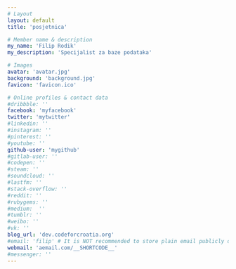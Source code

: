 ```yaml
---
# Layout
layout: default
title: 'posjetnica'

# Member name & description
my_name: 'Filip Rodik'
my_description: 'Specijalist za baze podataka'

# Images
avatar: 'avatar.jpg'
background: 'background.jpg'
favicon: 'favicon.ico'

# Online profiles & contact data
#dribbble: ''
facebook: 'myfacebook'
twitter: 'mytwitter'
#linkedin: ''
#instagram: ''
#pinterest: ''
#youtube: ''
github-user: 'mygithub'
#gitlab-user: ''
#codepen: ''
#steam: ''
#soundcloud: ''
#lastfm: ''
#stack-overflow: ''
#reddit: ''
#rubygems: ''
#medium:  ''
#tumblr: ''
#weibo: ''
#vk: ''
blog_url: 'dev.codeforcroatia.org'
#email: 'filip' # It is NOT recommended to store plain email publicly due to spam, use other methodes of messaging
webmail: 'aemail.com/__SHORTCODE__'
#messenger: ''
---
```

